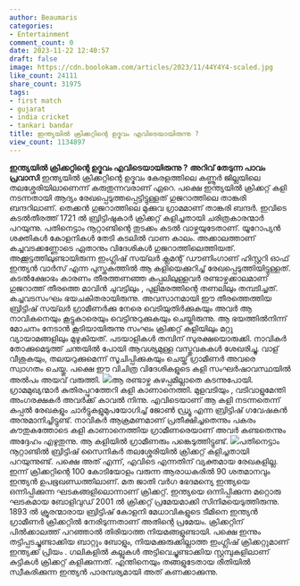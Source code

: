 ```yaml
---
author: Beaumaris
categories:
- Entertainment
comment_count: 0
date: 2023-11-22 12:40:57
draft: false
image: https://cdn.boolokam.com/articles/2023/11/44Y4Y4-scaled.jpg
like_count: 24111
share_count: 31975
tags:
- first match
- gujarat
- india cricket
- tankari bandar
title: ഇന്ത്യയിൽ ക്രിക്കറ്റിന്റെ ഉദ്ഭവം എവിടെയായിരുന്നു ?
view_count: 1134897
---
```


**ഇന്ത്യയിൽ ക്രിക്കറ്റിന്റെ ഉദ്ഭവം എവിടെയായിരുന്നു ?** **അറിവ് തേടുന്ന പാവം പ്രവാസി** ഇന്ത്യയിൽ ക്രിക്കറ്റിന്റെ ഉദ്ഭവം കേരളത്തിലെ കണ്ണൂർ ജില്ലയിലെ തലശ്ശേരിയിലാണെന്ന് കരുതുന്നവരാണ് ഏറെ. പക്ഷെ ഇന്ത്യയിൽ ക്രിക്കറ്റ് കളി നടന്നതായി ആദ്യം രേഖപ്പെടുത്തപ്പെട്ടിട്ടുള്ളത് ഗുജറാത്തിലെ താങ്കരി ബന്ദറിലാണ്. തെക്കൻ ഗുജറാത്തിലെ മുക്കുവ ഗ്രാമമാണ് താങ്കരി ബന്ദർ. ഇവിടെ കടൽതീരത്ത് 1721 ൽ ബ്രിട്ടിഷുകാർ ക്രിക്കറ്റ് കളിച്ചതായി ചരിത്രകാരന്മാർ പറയുന്നു. പതിനെട്ടാം നൂറ്റാണ്ടിന്റെ തുടക്കം കടൽ വാഴ്ചയുടേതാണ്. യൂറോപ്യൻ ശക്തികൾ കോളനികൾ തേടി കടലിൽ വാണ കാലം. അക്കാലത്താണ് കച്ചവടക്കണ്ണോടെ ഏതാനും വിദേശികൾ ഗുജറാത്തിലെത്തിയത്. അക്കൂട്ടത്തിലുണ്ടായിരുന്ന ഇംഗ്ലിഷ് സയ്‌ലർ ക്ലമന്റ് ഡൗണിംഗാണ് ഹിസ്റ്ററി ഓഫ് ഇന്ത്യൻ വാർസ് എന്ന പുസ്തകത്തിൽ ആ കളിയെക്കുറിച്ച് രേഖപ്പെടുത്തിയിട്ടുള്ളത്. കടൽക്ഷോഭം കാരണം തീരത്തണഞ്ഞ കപ്പലിലുള്ളവർ രണ്ടാഴ്ചക്കാലമാണ് ഗുജറാത്ത് തീരത്തെ മാവിൻ ചുവട്ടിലും , പുളിമരത്തിന്റെ തണലിലും തമ്പടിച്ചത്. കച്ചവടസംഘം ഭയചകിതരായിരുന്നു. അവസാനമായി ഈ തീരത്തെത്തിയ ബ്രിട്ടിഷ് സയ്‌ലർ ഗ്രാമീണർക്കു നേരെ വെടിയുതിർക്കുകയും അവർ ആ നാവികനെയും കൂട്ടുകാരെയും വെട്ടിനുറുക്കുകയും ചെയ്തിരുന്നു. ആ ഭയത്തിൽനിന്ന് മോചനം നേടാൻ കൂടിയായിരുന്നു സംഘം ക്രിക്കറ്റ് കളിയിലും മറ്റു വ്യായാമങ്ങളിലും മുഴുകിയത്. പടയാളികൾ തമ്പിന് സുരക്ഷയൊരുക്കി. നാവികർ തോക്കുമെടുത്ത് ചന്തയിൽ പോയി ആവശ്യമുള്ള വസ്തുവകകൾ ശേഖരിച്ചു. വാള് വീശുകയും, തലയറുക്കുമെന്ന് സൂചിപ്പിക്കുകയും ചെയ്ത് ഗ്രാമീണർ അവരെ സ്വാഗതം ചെയ്തു. പക്ഷെ ഈ വിചിത്ര വിദേശികളുടെ കളി സംഘർഷാവസ്ഥയിൽ അൽപം അയവ് വരുത്തി. ![](https://cdn.boolokam.com/articles/2023/11/44Y4Y4-scaled.jpg)ആ രണ്ടാഴ്ച കുഴപ്പമില്ലാതെ കടന്നുപോയി. ഗ്രാമമുഖ്യന്മാർ കുതിരപ്പുറത്തേറി കളി കാണാനെത്തി. മുളവടിയും , വടിവാളുമേന്തി അംഗരക്ഷകർ അവർക്ക് കാവൽ നിന്നു. എവിടെയാണ് ആ കളി നടന്നതെന്ന് കപ്പൽ രേഖകളും ചാർട്ടുകളുമുപയോഗിച്ച് ജോൺ ഡ്ര്യൂ എന്ന ബ്രിട്ടിഷ് ഗവേഷകൻ അനുമാനിച്ചിട്ടുണ്ട്. നാവികർ ആക്രമണമാണ് പ്രതീക്ഷിച്ചതെന്നും പകരം കൗതുകത്തോടെ കളി കാണാനെത്തിയ ഗ്രാമീണരെയാണ് അവർ കണ്ടതെന്നും അദ്ദേഹം എഴുതുന്നു. ആ കളിയിൽ ഗ്രാമീണരും പങ്കെടുത്തിട്ടുണ്ട്. ![](https://cdn.boolokam.com/articles/2023/11/QDQDQDFFF.jpg)പതിനെട്ടാം നൂറ്റാണ്ടിൽ ബ്രിട്ടിഷ് സൈനികർ തലശ്ശേരിയിൽ ക്രിക്കറ്റ് കളിച്ചതായി പറയുന്നുണ്ട്. പക്ഷെ അത് എന്ന്, എവിടെ എന്നതിന് വ്യക്തമായ രേഖകളില്ല. ഇന്ന് ക്രിക്കറ്റിന്റെ 100 കോടിയോളം വരുന്ന ആരാധകരിൽ 90 ശതമാനവും ഇന്ത്യൻ ഉപഭൂഖണ്ഡത്തിലാണ്. മത ജാതി വർഗ ഭേദമന്യെ ഇന്ത്യയെ ഒന്നിപ്പിക്കുന്ന ഘടകങ്ങളിലൊന്നാണ് ക്രിക്കറ്റ്. ഇന്ത്യയെ ഒന്നിപ്പിക്കുന്ന മറ്റൊരു ഘടകമായ ബോളിവുഡ് 2001 ൽ ക്രിക്കറ്റ് പ്രമേയമാക്കി സിനിമയെടുത്തിരുന്നു. 1893 ൽ ക്രൂരന്മാരായ ബ്രിട്ടിഷ് കോളനി മേധാവികളുടെ ടീമിനെ ഇന്ത്യൻ ഗ്രാമീണർ ക്രിക്കറ്റിൽ നേരിടുന്നതാണ് അതിന്റെ പ്രമേയം. ക്രിക്കറ്റിന് പിൽക്കാലത്ത് പറഞ്ഞാൽ തിരിയാത്ത നിയമങ്ങളുണ്ടായി. പക്ഷെ ഇന്നും തട്ടിപ്പടച്ചുണ്ടാക്കിയ ബാറ്റും ബോളും, നിയമക്കുരുക്കില്ലാത്ത ഇംഗ്ലിഷ് ക്രിക്കറ്റുമാണ് ഇന്ത്യക്ക് പ്രിയം . ഗലികളിൽ കല്ലുകൾ അട്ടിവെച്ചുണ്ടാക്കിയ സ്റ്റമ്പുകളിലാണ് കുട്ടികൾ ക്രിക്കറ്റ് കളിക്കുന്നത്. എന്തിനെയും തങ്ങളുടേതായ രീതിയിൽ സ്വീകരിക്കുന്ന ഇന്ത്യൻ പാരമ്പര്യമായി അത് കണക്കാക്കുന്നു.